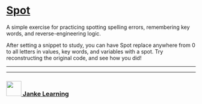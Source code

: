 # [Spot](https://janke-learning.github.io/spot)

A simple exercise for practicing spotting spelling errors, remembering key words, and reverse-engineering logic.

After setting a snippet to study, you can have Spot replace anywhere from 0 to all letters in values, key words, and variables with a spot.  Try reconstructing the original code, and see how you did!


___
___
### <a href="http://janke-learning.org" target="_blank"><img src="https://user-images.githubusercontent.com/18554853/50098409-22575780-021c-11e9-99e1-962787adaded.png" width="40" height="40"></img> Janke Learning</a>

